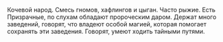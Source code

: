 
Кочевой народ. Смесь гномов, хафлингов и цыган. Часто рыжие. Есть Призрачные, по слухам обладают пророческим даром. Держат много заведений, говорят, что владеют особой магией, которая помогает сохранять эти заведения. Говорят, умеют ходить тайными путями.